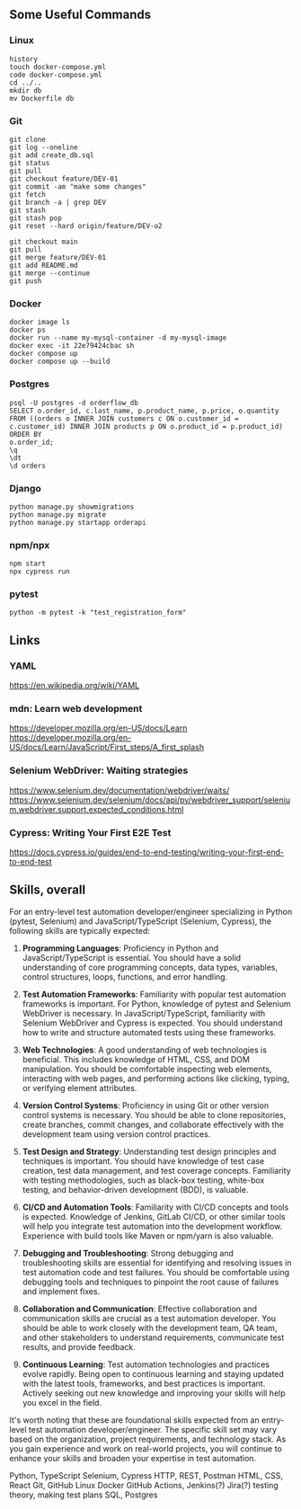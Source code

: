 ## Some Useful Commands

### Linux
```
history
touch docker-compose.yml
code docker-compose.yml
cd ../..
mkdir db
mv Dockerfile db
```

### Git
```
git clone
git log --oneline
git add create_db.sql
git status
git pull
git checkout feature/DEV-01 
git commit -am "make some changes"
git fetch
git branch -a | grep DEV
git stash
git stash pop
git reset --hard origin/feature/DEV-o2

git checkout main
git pull
git merge feature/DEV-01
git add README.md
git merge --continue
git push
```

### Docker
```
docker image ls
docker ps
docker run --name my-mysql-container -d my-mysql-image
docker exec -it 22e79424cbac sh
docker compose up
docker compose up --build
```

### Postgres
```
psql -U postgres -d orderflow_db
SELECT o.order_id, c.last_name, p.product_name, p.price, o.quantity FROM ((orders o INNER JOIN customers c ON o.customer_id = c.customer_id) INNER JOIN products p ON o.product_id = p.product_id) ORDER BY 
o.order_id;
\q
\dt
\d orders
```

### Django
```
python manage.py showmigrations
python manage.py migrate
python manage.py startapp orderapi
```

### npm/npx
```
npm start
npx cypress run
```

### pytest
```
python -m pytest -k "test_registration_form"
```

## Links

### YAML
https://en.wikipedia.org/wiki/YAML

### mdn: Learn web development
https://developer.mozilla.org/en-US/docs/Learn
https://developer.mozilla.org/en-US/docs/Learn/JavaScript/First_steps/A_first_splash

### Selenium WebDriver: Waiting strategies
https://www.selenium.dev/documentation/webdriver/waits/
https://www.selenium.dev/selenium/docs/api/py/webdriver_support/selenium.webdriver.support.expected_conditions.html

### Cypress: Writing Your First E2E Test
https://docs.cypress.io/guides/end-to-end-testing/writing-your-first-end-to-end-test


## Skills, overall

For an entry-level test automation developer/engineer specializing in Python (pytest, Selenium) and JavaScript/TypeScript (Selenium, Cypress), the following skills are typically expected:

1. **Programming Languages**: Proficiency in Python and JavaScript/TypeScript is essential. You should have a solid understanding of core programming concepts, data types, variables, control structures, loops, functions, and error handling.

2. **Test Automation Frameworks**: Familiarity with popular test automation frameworks is important. For Python, knowledge of pytest and Selenium WebDriver is necessary. In JavaScript/TypeScript, familiarity with Selenium WebDriver and Cypress is expected. You should understand how to write and structure automated tests using these frameworks.

3. **Web Technologies**: A good understanding of web technologies is beneficial. This includes knowledge of HTML, CSS, and DOM manipulation. You should be comfortable inspecting web elements, interacting with web pages, and performing actions like clicking, typing, or verifying element attributes.

4. **Version Control Systems**: Proficiency in using Git or other version control systems is necessary. You should be able to clone repositories, create branches, commit changes, and collaborate effectively with the development team using version control practices.

5. **Test Design and Strategy**: Understanding test design principles and techniques is important. You should have knowledge of test case creation, test data management, and test coverage concepts. Familiarity with testing methodologies, such as black-box testing, white-box testing, and behavior-driven development (BDD), is valuable.

6. **CI/CD and Automation Tools**: Familiarity with CI/CD concepts and tools is expected. Knowledge of Jenkins, GitLab CI/CD, or other similar tools will help you integrate test automation into the development workflow. Experience with build tools like Maven or npm/yarn is also valuable.

7. **Debugging and Troubleshooting**: Strong debugging and troubleshooting skills are essential for identifying and resolving issues in test automation code and test failures. You should be comfortable using debugging tools and techniques to pinpoint the root cause of failures and implement fixes.

8. **Collaboration and Communication**: Effective collaboration and communication skills are crucial as a test automation developer. You should be able to work closely with the development team, QA team, and other stakeholders to understand requirements, communicate test results, and provide feedback.

9. **Continuous Learning**: Test automation technologies and practices evolve rapidly. Being open to continuous learning and staying updated with the latest tools, frameworks, and best practices is important. Actively seeking out new knowledge and improving your skills will help you excel in the field.

It's worth noting that these are foundational skills expected from an entry-level test automation developer/engineer. The specific skill set may vary based on the organization, project requirements, and technology stack. As you gain experience and work on real-world projects, you will continue to enhance your skills and broaden your expertise in test automation.


Python, TypeScript
Selenium, Cypress
HTTP, REST, Postman
HTML, CSS, React
Git, GitHub
Linux
Docker
GitHub Actions, Jenkins(?)
Jira(?)
testing theory, making test plans
SQL, Postgres
